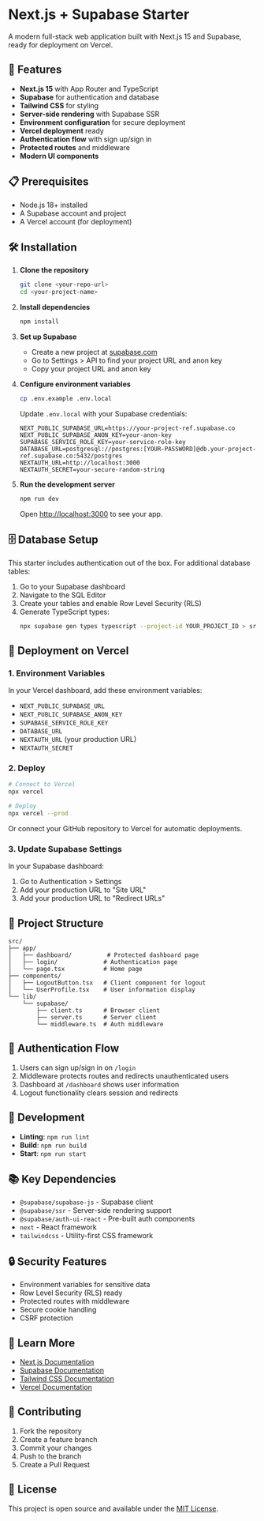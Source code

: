 # Next.js + Supabase Starter

A modern full-stack web application built with Next.js 15 and Supabase, ready for deployment on Vercel.

## 🚀 Features

- **Next.js 15** with App Router and TypeScript
- **Supabase** for authentication and database
- **Tailwind CSS** for styling
- **Server-side rendering** with Supabase SSR
- **Environment configuration** for secure deployment
- **Vercel deployment** ready
- **Authentication flow** with sign up/sign in
- **Protected routes** and middleware
- **Modern UI components**

## 📋 Prerequisites

- Node.js 18+ installed
- A Supabase account and project
- A Vercel account (for deployment)

## 🛠️ Installation

1. **Clone the repository**
   ```bash
   git clone <your-repo-url>
   cd <your-project-name>
   ```

2. **Install dependencies**
   ```bash
   npm install
   ```

3. **Set up Supabase**
   - Create a new project at [supabase.com](https://supabase.com)
   - Go to Settings > API to find your project URL and anon key
   - Copy your project URL and anon key

4. **Configure environment variables**
   ```bash
   cp .env.example .env.local
   ```
   
   Update `.env.local` with your Supabase credentials:
   ```env
   NEXT_PUBLIC_SUPABASE_URL=https://your-project-ref.supabase.co
   NEXT_PUBLIC_SUPABASE_ANON_KEY=your-anon-key
   SUPABASE_SERVICE_ROLE_KEY=your-service-role-key
   DATABASE_URL=postgresql://postgres:[YOUR-PASSWORD]@db.your-project-ref.supabase.co:5432/postgres
   NEXTAUTH_URL=http://localhost:3000
   NEXTAUTH_SECRET=your-secure-random-string
   ```

5. **Run the development server**
   ```bash
   npm run dev
   ```

   Open [http://localhost:3000](http://localhost:3000) to see your app.

## 🗄️ Database Setup

This starter includes authentication out of the box. For additional database tables:

1. Go to your Supabase dashboard
2. Navigate to the SQL Editor
3. Create your tables and enable Row Level Security (RLS)
4. Generate TypeScript types:
   ```bash
   npx supabase gen types typescript --project-id YOUR_PROJECT_ID > src/lib/database.types.ts
   ```

## 🚀 Deployment on Vercel

### 1. Environment Variables

In your Vercel dashboard, add these environment variables:

- `NEXT_PUBLIC_SUPABASE_URL`
- `NEXT_PUBLIC_SUPABASE_ANON_KEY`
- `SUPABASE_SERVICE_ROLE_KEY`
- `DATABASE_URL`
- `NEXTAUTH_URL` (your production URL)
- `NEXTAUTH_SECRET`

### 2. Deploy

```bash
# Connect to Vercel
npx vercel

# Deploy
npx vercel --prod
```

Or connect your GitHub repository to Vercel for automatic deployments.

### 3. Update Supabase Settings

In your Supabase dashboard:
1. Go to Authentication > Settings
2. Add your production URL to "Site URL"
3. Add your production URL to "Redirect URLs"

## 📁 Project Structure

```
src/
├── app/
│   ├── dashboard/          # Protected dashboard page
│   ├── login/             # Authentication page
│   └── page.tsx           # Home page
├── components/
│   ├── LogoutButton.tsx   # Client component for logout
│   └── UserProfile.tsx    # User information display
└── lib/
    └── supabase/
        ├── client.ts      # Browser client
        ├── server.ts      # Server client
        └── middleware.ts  # Auth middleware
```

## 🔐 Authentication Flow

1. Users can sign up/sign in on `/login`
2. Middleware protects routes and redirects unauthenticated users
3. Dashboard at `/dashboard` shows user information
4. Logout functionality clears session and redirects

## 🔧 Development

- **Linting**: `npm run lint`
- **Build**: `npm run build`
- **Start**: `npm run start`

## 📚 Key Dependencies

- `@supabase/supabase-js` - Supabase client
- `@supabase/ssr` - Server-side rendering support
- `@supabase/auth-ui-react` - Pre-built auth components
- `next` - React framework
- `tailwindcss` - Utility-first CSS framework

## 🔒 Security Features

- Environment variables for sensitive data
- Row Level Security (RLS) ready
- Protected routes with middleware
- Secure cookie handling
- CSRF protection

## 📖 Learn More

- [Next.js Documentation](https://nextjs.org/docs)
- [Supabase Documentation](https://supabase.com/docs)
- [Tailwind CSS Documentation](https://tailwindcss.com/docs)
- [Vercel Documentation](https://vercel.com/docs)

## 🤝 Contributing

1. Fork the repository
2. Create a feature branch
3. Commit your changes
4. Push to the branch
5. Create a Pull Request

## 📄 License

This project is open source and available under the [MIT License](LICENSE).
